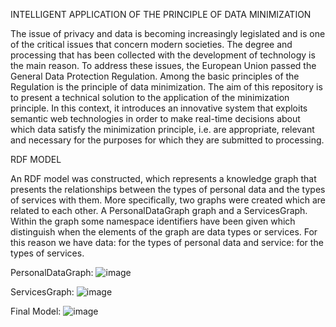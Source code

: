 INTELLIGENT APPLICATION OF THE PRINCIPLE OF DATA MINIMIZATION

The issue of privacy and data is becoming increasingly legislated and is one of the critical issues that concern modern societies. The degree and processing that has been collected with the development of technology is the main reason. To address these issues, the European Union passed the General Data Protection Regulation. Among the basic principles of the Regulation is the principle of data minimization. The aim of this repository is to present a technical solution to the application of the minimization principle. In this context, it introduces an innovative system that exploits semantic web technologies in order to make real-time decisions about which data satisfy the minimization principle, i.e. are appropriate, relevant and necessary for the purposes for which they are submitted to processing.

RDF MODEL 

An RDF model was constructed, which represents a knowledge graph that presents the relationships between the types of personal data and the types of services with them.
More specifically, two graphs were created which are related to each other. A PersonalDataGraph graph and a ServicesGraph. Within the graph some namespace identifiers have been given which distinguish when the elements of the graph are data types or services. For this reason we have data: for the types of personal data and service: for the types of services.

PersonalDataGraph:
![image](https://user-images.githubusercontent.com/67365815/203769875-43ca1a25-96d2-484e-9a4e-b7aebd9c725d.png)

ServicesGraph:
![image](https://user-images.githubusercontent.com/67365815/203769981-0add3295-b043-4357-bd05-18df7d43825c.png)


Final Model:
![image](https://user-images.githubusercontent.com/67365815/203765044-5de976f5-9992-4269-8386-73d95fd3b2b9.png)
 
